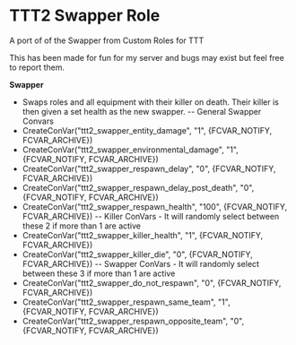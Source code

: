 # TTT2 Swapper Role
A port of of the Swapper from Custom Roles for TTT

This has been made for fun for my server and bugs may exist but feel free to report them.

**Swapper** 
- Swaps roles and all equipment with their killer on death. Their killer is then given a set health as the new swapper.
  -- General Swapper Convars
-	CreateConVar("ttt2_swapper_entity_damage", "1", {FCVAR_NOTIFY, FCVAR_ARCHIVE})
-	CreateConVar("ttt2_swapper_environmental_damage", "1", {FCVAR_NOTIFY, FCVAR_ARCHIVE})
-	CreateConVar("ttt2_swapper_respawn_delay", "0", {FCVAR_NOTIFY, FCVAR_ARCHIVE})
-	CreateConVar("ttt2_swapper_respawn_delay_post_death", "0", {FCVAR_NOTIFY, FCVAR_ARCHIVE})
-	CreateConVar("ttt2_swapper_respawn_health", "100", {FCVAR_NOTIFY, FCVAR_ARCHIVE})
	-- Killer ConVars - It will randomly select between these 2 if more than 1 are active
-	CreateConVar("ttt2_swapper_killer_health", "1", {FCVAR_NOTIFY, FCVAR_ARCHIVE})
-	CreateConVar("ttt2_swapper_killer_die", "0", {FCVAR_NOTIFY, FCVAR_ARCHIVE})
	-- Swapper ConVars - It will randomly select between these 3 if more than 1 are active
-	CreateConVar("ttt2_swapper_do_not_respawn", "0", {FCVAR_NOTIFY, FCVAR_ARCHIVE})
-	CreateConVar("ttt2_swapper_respawn_same_team", "1", {FCVAR_NOTIFY, FCVAR_ARCHIVE})
-	CreateConVar("ttt2_swapper_respawn_opposite_team", "0", {FCVAR_NOTIFY, FCVAR_ARCHIVE})
